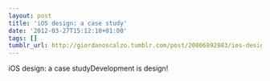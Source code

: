 ```yaml
---
layout: post
title: 'iOS design: a case study'
date: '2012-03-27T15:12:10+01:00'
tags: []
tumblr_url: http://giordanoscalzo.tumblr.com/post/20006892983/ios-design-a-case-study
---
```

iOS design: a case studyDevelopment is design!
